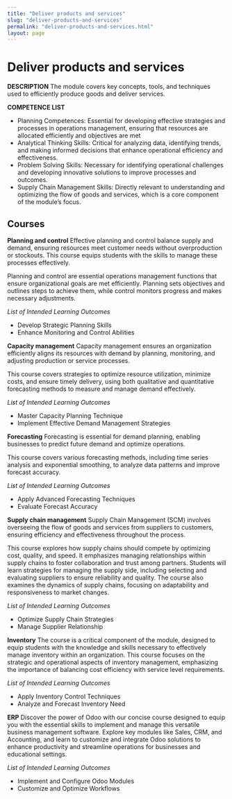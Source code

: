 ```yaml
---
title: "Deliver products and services"
slug: "deliver-products-and-services"
permalink: "deliver-products-and-services.html"
layout: page
---
```


# Deliver products and services

**DESCRIPTION** The module covers key concepts, tools, and techniques used to efficiently produce goods and deliver services.

**COMPETENCE LIST**

- Planning Competences: Essential for developing effective strategies and processes in operations management, ensuring that resources are allocated efficiently and objectives are met
- Analytical Thinking Skills: Critical for analyzing data, identifying trends, and making informed decisions that enhance operational efficiency and effectiveness.
- Problem Solving Skills: Necessary for identifying operational challenges and developing innovative solutions to improve processes and outcomes.
- Supply Chain Management Skills: Directly relevant to understanding and optimizing the flow of goods and services, which is a core component of the module’s focus.

## Courses

**Planning and control**
Effective planning and control balance supply and demand, ensuring resources meet customer needs without overproduction or stockouts. This course equips students with the skills to manage these processes effectively.

Planning and control are essential operations management functions that ensure organizational goals are met efficiently. Planning sets objectives and outlines steps to achieve them, while control monitors progress and makes necessary adjustments.

_List of Intended Learning Outcomes_

- Develop Strategic Planning Skills
- Enhance Monitoring and Control Abilities

**Capacity management**
Capacity management ensures an organization efficiently aligns its resources with demand by planning, monitoring, and adjusting production or service processes.

This course covers strategies to optimize resource utilization, minimize costs, and ensure timely delivery, using both qualitative and quantitative forecasting methods to measure and manage demand effectively.

_List of Intended Learning Outcomes_

- Master Capacity Planning Technique
- Implement Effective Demand Management Strategies

**Forecasting**
Forecasting is essential for demand planning, enabling businesses to predict future demand and optimize operations.

This course covers various forecasting methods, including time series analysis and exponential smoothing, to analyze data patterns and improve forecast accuracy.

_List of Intended Learning Outcomes_

- Apply Advanced Forecasting Techniques
- Evaluate Forecast Accuracy

**Supply chain management**
Supply Chain Management (SCM) involves overseeing the flow of goods and services from suppliers to customers, ensuring efficiency and effectiveness throughout the process.

This course explores how supply chains should compete by optimizing cost, quality, and speed. It emphasizes managing relationships within supply chains to foster collaboration and trust among partners. Students will learn strategies for managing the supply side, including selecting and evaluating suppliers to ensure reliability and quality. The course also examines the dynamics of supply chains, focusing on adaptability and responsiveness to market changes.

_List of Intended Learning Outcomes_

- Optimize Supply Chain Strategies
- Manage Supplier Relationship

**Inventory**
The course is a critical component of the module, designed to equip students with the knowledge and skills necessary to effectively manage inventory within an organization.
This course focuses on the strategic and operational aspects of inventory management, emphasizing the importance of balancing cost efficiency with service level requirements.

_List of Intended Learning Outcomes_

- Apply Inventory Control Techniques
- Analyze and Forecast Inventory Need

**ERP**
Discover the power of Odoo with our concise course designed to equip you with the essential skills to implement and manage this versatile business management software.
Explore key modules like Sales, CRM, and Accounting, and learn to customize and integrate Odoo solutions to enhance productivity and streamline operations for businesses and educational settings.

_List of Intended Learning Outcomes_

- Implement and Configure Odoo Modules
- Customize and Optimize Workflows
